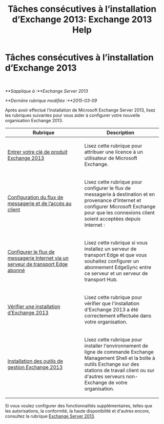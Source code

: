 ﻿---
title: 'Tâches consécutives à l’installation d’Exchange 2013: Exchange 2013 Help'
TOCTitle: Tâches consécutives à l’installation d’Exchange 2013
ms:assetid: bd99aaa4-b82c-427c-ab65-b9230ff63fb2
ms:mtpsurl: https://technet.microsoft.com/fr-fr/library/Bb124397(v=EXCHG.150)
ms:contentKeyID: 50479084
ms.date: 04/24/2018
mtps_version: v=EXCHG.150
ms.translationtype: HT
---

# Tâches consécutives à l’installation d’Exchange 2013

 

_**Sapplique à :**Exchange Server 2013_

_**Dernière rubrique modifiée :**2015-03-09_

Après avoir effectué l’installation de Microsoft Exchange Server 2013, lisez les rubriques suivantes pour vous aider à configurer votre nouvelle organisation Exchange 2013.


<table>
<colgroup>
<col style="width: 50%" />
<col style="width: 50%" />
</colgroup>
<thead>
<tr class="header">
<th>Rubrique</th>
<th>Description</th>
</tr>
</thead>
<tbody>
<tr class="odd">
<td><p><a href="enter-your-exchange-2013-product-key-exchange-2013-help.md">Entrer votre clé de produit Exchange 2013</a></p></td>
<td><p>Lisez cette rubrique pour attribuer une licence à un utilisateur de Microsoft Exchange.</p></td>
</tr>
<tr class="even">
<td><p><a href="configure-mail-flow-and-client-access-exchange-2013-help.md">Configuration du flux de messagerie et de l’accès au client</a></p></td>
<td><p>Lisez cette rubrique pour configurer le flux de messagerie à destination et en provenance d'Internet et configurer Microsoft Exchange pour que les connexions client soient acceptées depuis Internet :</p></td>
</tr>
<tr class="odd">
<td><p><a href="configure-internet-mail-flow-through-a-subscribed-edge-transport-server-exchange-2013-help.md">Configurer le flux de messagerie Internet via un serveur de transport Edge abonné</a></p></td>
<td><p>Lisez cette rubrique si vous installez un serveur de transport Edge et que vous souhaitez configurer un abonnement EdgeSync entre ce serveur et un serveur de transport Hub.</p></td>
</tr>
<tr class="even">
<td><p><a href="verify-an-exchange-2013-installation-exchange-2013-help.md">Vérifier une installation d’Exchange 2013</a></p></td>
<td><p>Lisez cette rubrique pour vérifier que l'installation d'Exchange 2013 a été correctement effectuée dans votre organisation.</p></td>
</tr>
<tr class="odd">
<td><p><a href="install-the-exchange-2013-management-tools-exchange-2013-help.md">Installation des outils de gestion Exchange 2013</a></p></td>
<td><p>Lisez cette rubrique pour installer l'environnement de ligne de commande Exchange Management Shell et la boîte à outils Exchange sur des stations de travail client ou sur d'autres serveurs non-Exchange de votre organisation.</p></td>
</tr>
</tbody>
</table>


Si vous voulez configurer des fonctionnalités supplémentaires, telles que les autorisations, la conformité, la haute disponibilité et d'autres encore, consultez la rubrique [Exchange Server 2013](exchange-server-2013-exchange-2013-help.md).


